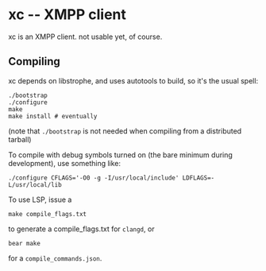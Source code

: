 # xc -- XMPP client

xc is an XMPP client.  not usable yet, of course.

## Compiling

xc depends on libstrophe, and uses autotools to build, so it's the
usual spell:

	./bootstrap
	./configure
	make
	make install # eventually

(note that `./bootstrap` is not needed when compiling from a
distributed tarball)

To compile with debug symbols turned on (the bare minimum during
development), use something like:

	./configure CFLAGS='-O0 -g -I/usr/local/include' LDFLAGS=-L/usr/local/lib

To use LSP, issue a

	make compile_flags.txt

to generate a compile_flags.txt for `clangd`, or

	bear make

for a `compile_commands.json`.
